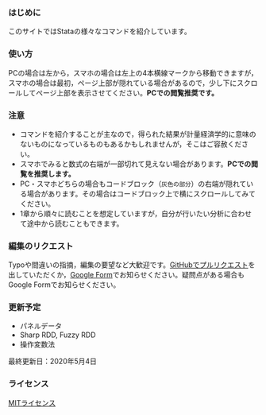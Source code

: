 ### はじめに

このサイトではStataの様々なコマンドを紹介しています。

### 使い方

PCの場合は左から，スマホの場合は左上の4本横線マークから移動できますが，スマホの場合は最初，ページ上部が隠れている場合があるので，少し下にスクロールしてページ上部を表示させてください。**PCでの閲覧推奨です。**

### 注意

- コマンドを紹介することが主なので，得られた結果が計量経済学的に意味のないものになっているものもあるかもしれませんが，そこはご容赦ください。
- スマホでみると数式の右端が一部切れて見えない場合があります。**PCでの閲覧を推奨します。**
- PC・スマホどちらの場合もコードブロック（`灰色の部分`）の右端が隠れている場合があります。その場合はコードブロック上で横にスクロールしてみてください。
- 1章から順々に読むことを想定していますが，自分が行いたい分析に合わせて途中から読むこともできます。

### 編集のリクエスト

Typoや間違いの指摘，編集の要望など大歓迎です。[GitHubでプルリクエスト](https://github.com/tth63425/stata_introduction/pulls)を出していただくか，[Google Form](https://forms.gle/BZ8aEgkqNniAa6Hb8)でお知らせください。疑問点がある場合もGoogle Formでお知らせください。

### 更新予定
- パネルデータ
- Sharp RDD, Fuzzy RDD
- 操作変数法

最終更新日：2020年5月4日

### ライセンス

[MITライセンス](https://github.com/tth63425/stata_introduction/blob/master/LICENSE)